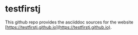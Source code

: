 # testfirstj

This github repo provides the asciiddoc sources for the website [https://testfirstj.github.io](https://testfirstj.github.io).

